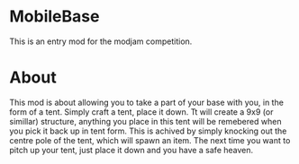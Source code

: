 MobileBase
==========

This is an entry mod for the modjam competition. 

About
=====

This mod is about allowing you to take a part of your base with you, in the form of a tent. Simply craft a tent, place it
down. Tt will create a 9x9 (or simillar) structure, anything you place in this tent will be remebered when you pick it back
up in tent form. This is achived by simply knocking out the centre pole of the tent, which will spawn an item. The next time
you want to pitch up your tent, just place it down and you have a safe heaven.
